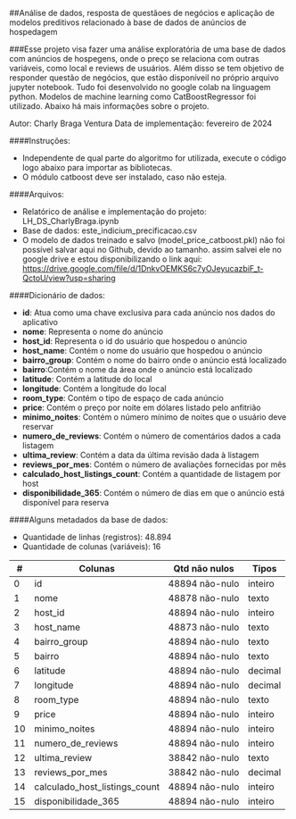 ##Análise de dados, resposta de questãoes de negócios e aplicação de modelos preditivos relacionado à base de dados de anúncios de hospedagem

###Esse projeto visa fazer uma análise exploratória de uma base de dados com anúncios de hospegens, onde o preço se relaciona com outras variáveis,
como local e reviews de usuários. Além disso se tem objetivo de responder questão de negócios, que estão disponíveil no próprio arquivo jupyter notebook. Tudo foi desenvolvido no google colab na linguagem python. Modelos de machine learning como CatBoostRegressor foi utilizado.
Abaixo há mais informações sobre o projeto.

Autor: Charly Braga Ventura
Data de implementação: fevereiro de 2024

####Instruções:
* Independente de qual parte do algoritmo for utilizada, execute o código logo abaixo para importar as bibliotecas.
* O módulo catboost deve ser instalado, caso não esteja.

####Arquivos:
* Relatórico de análise e implementação do projeto: LH_DS_CharlyBraga.ipynb
* Base de dados: este_indicium_precificacao.csv
* O modelo de dados treinado e salvo (model_price_catboost.pkl)  não foi possível salvar aqui no Github, devido ao tamanho. assim salvei ele no google drive e estou disponibilizando o link aqui: https://drive.google.com/file/d/1DnkvOEMKS6c7yOJeyucazbiF_t-QctoU/view?usp=sharing
  

####Dicionário de dados:
*  **id**: Atua como uma chave exclusiva para cada anúncio nos dados do aplicativo
*  **nome**: Representa o nome do anúncio
*  **host_id**: Representa o id do usuário que hospedou o anúncio
*  **host_name**: Contém o nome do usuário que hospedou o anúncio
*  **bairro_group**: Contém o nome do bairro onde o anúncio está localizado
*  **bairro**:Contém o nome da área onde o anúncio está localizado
*  **latitude**: Contém a latitude do local
*  **longitude**: Contém a longitude do local
*  **room_type**: Contém o tipo de espaço de cada anúncio
*  **price**: Contém o preço por noite em dólares listado pelo anfitrião
*  **minimo_noites**: Contém o número mínimo de noites que o usuário deve reservar
*  **numero_de_reviews**: Contém o número de comentários dados a cada listagem
*  **ultima_review**: Contém a data da última revisão dada à listagem
*  **reviews_por_mes**: Contém o número de avaliações fornecidas por mês
*  **calculado_host_listings_count**: Contém a quantidade de listagem por host
*  **disponibilidade_365**: Contém o número de dias em que o anúncio está disponível para reserva

####Alguns metadados da base de dados:
* Quantidade de linhas (registros): 48.894
* Quantidade de colunas (variáveis): 16
  
| #   | Colunas                        | Qtd não nulos | Tipos    |
|-----|--------------------------------|---------------|----------|
| 0   | id                             | 48894 não-nulo| inteiro  |
| 1   | nome                           | 48878 não-nulo| texto    |
| 2   | host_id                        | 48894 não-nulo| inteiro  |
| 3   | host_name                      | 48873 não-nulo| texto    |
| 4   | bairro_group                   | 48894 não-nulo| texto    |
| 5   | bairro                         | 48894 não-nulo| texto    |
| 6   | latitude                       | 48894 não-nulo| decimal  |
| 7   | longitude                      | 48894 não-nulo| decimal  |
| 8   | room_type                      | 48894 não-nulo| texto    |
| 9   | price                          | 48894 não-nulo| inteiro  |
| 10  | minimo_noites                  | 48894 não-nulo| inteiro  |
| 11  | numero_de_reviews              | 48894 não-nulo| inteiro  |
| 12  | ultima_review                  | 38842 não-nulo| texto    |
| 13  | reviews_por_mes                | 38842 não-nulo| decimal  |
| 14  | calculado_host_listings_count  | 48894 não-nulo| inteiro  |
| 15  | disponibilidade_365            | 48894 não-nulo| inteiro  |


